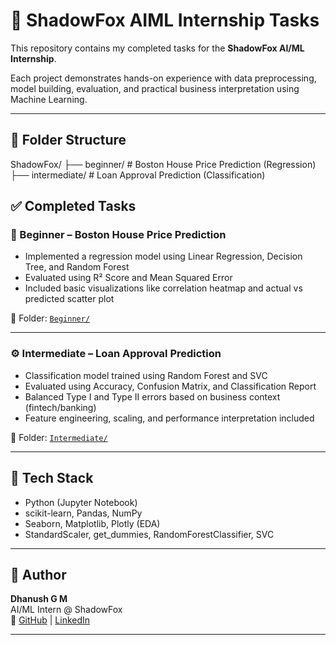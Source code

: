 # 🌟 ShadowFox AIML Internship Tasks

This repository contains my completed tasks for the **ShadowFox AI/ML Internship**.

Each project demonstrates hands-on experience with data preprocessing, model building, evaluation, and practical business interpretation using Machine Learning.

---

## 📂 Folder Structure
ShadowFox/
├── beginner/ # Boston House Price Prediction (Regression)
├── intermediate/ # Loan Approval Prediction (Classification)

## ✅ Completed Tasks

### 🔰 Beginner – Boston House Price Prediction
- Implemented a regression model using Linear Regression, Decision Tree, and Random Forest
- Evaluated using R² Score and Mean Squared Error
- Included basic visualizations like correlation heatmap and actual vs predicted scatter plot

📁 Folder: [`Beginner/`](./Beginner)

---

### ⚙️ Intermediate – Loan Approval Prediction
- Classification model trained using Random Forest and SVC
- Evaluated using Accuracy, Confusion Matrix, and Classification Report
- Balanced Type I and Type II errors based on business context (fintech/banking)
- Feature engineering, scaling, and performance interpretation included

📁 Folder: [`Intermediate/`](./Intermediate)

---

## 🚀 Tech Stack

- Python (Jupyter Notebook)
- scikit-learn, Pandas, NumPy
- Seaborn, Matplotlib, Plotly (EDA)
- StandardScaler, get_dummies, RandomForestClassifier, SVC

---

## 🙌 Author

**Dhanush G M**  
AI/ML Intern @ ShadowFox  
🔗 [GitHub](https://github.com/dgm003/ShadowFox) | [LinkedIn](www.linkedin.com/in/dhanush-gm)

---
